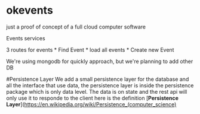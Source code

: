 # okevents
just a proof of concept of a full cloud computer software

Events services

3 routes for events
    * Find Event
    * load all events
    * Create new Event

We're using mongodb for quickly approach, but we're planning to add other DB

#Persistence Layer
We add a small persistence layer for the database and all the interface that use data, the persistence layer is inside the persistence package which is only data level. The data is on state and the rest api will only use it to responde to the client
here is the definition [**Persistence Layer**](https://en.wikipedia.org/wiki/Persistence_(computer_science)
